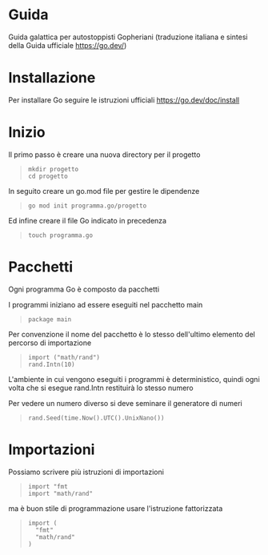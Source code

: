 # Guida
Guida galattica per autostoppisti Gopheriani (traduzione italiana e sintesi della Guida ufficiale https://go.dev/)

# Installazione
Per installare Go seguire le istruzioni ufficiali https://go.dev/doc/install

# Inizio
Il primo passo è creare una nuova directory per il progetto
>     mkdir progetto
>     cd progetto

In seguito creare un go.mod file per gestire le dipendenze
>     go mod init programma.go/progetto

Ed infine creare il file Go indicato in precedenza
>     touch programma.go

# Pacchetti
Ogni programma Go è composto da pacchetti

I programmi iniziano ad essere eseguiti nel pacchetto main
>     package main

Per convenzione il nome del pacchetto è lo stesso dell'ultimo elemento del percorso di importazione
>     import ("math/rand")
>     rand.Intn(10)

L'ambiente in cui vengono eseguiti i programmi è deterministico, quindi ogni volta che si esegue rand.Intn restituirà lo stesso numero

Per vedere un numero diverso si deve seminare il generatore di numeri
>     rand.Seed(time.Now().UTC().UnixNano())

# Importazioni
Possiamo scrivere più istruzioni di importazioni
>     import "fmt
>     import "math/rand"

ma è buon stile di programmazione usare l'istruzione fattorizzata
>     import (
>       "fmt"
>       "math/rand"
>     )

